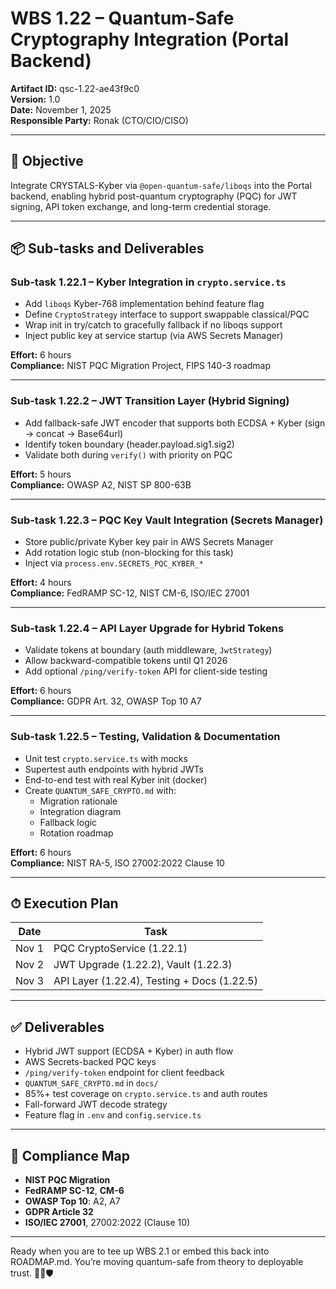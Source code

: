 # WBS 1.22 – Quantum-Safe Cryptography Integration (Portal Backend)

**Artifact ID:** qsc-1.22-ae43f9c0  
**Version:** 1.0  
**Date:** November 1, 2025  
**Responsible Party:** Ronak (CTO/CIO/CISO)

---

## 🎯 Objective

Integrate CRYSTALS-Kyber via `@open-quantum-safe/liboqs` into the Portal backend, enabling hybrid post-quantum cryptography (PQC) for JWT signing, API token exchange, and long-term credential storage.

---

## 📦 Sub-tasks and Deliverables

### Sub-task 1.22.1 – Kyber Integration in `crypto.service.ts`

- Add `liboqs` Kyber-768 implementation behind feature flag
- Define `CryptoStrategy` interface to support swappable classical/PQC
- Wrap init in try/catch to gracefully fallback if no liboqs support
- Inject public key at service startup (via AWS Secrets Manager)

**Effort:** 6 hours  
**Compliance:** NIST PQC Migration Project, FIPS 140-3 roadmap

---

### Sub-task 1.22.2 – JWT Transition Layer (Hybrid Signing)

- Add fallback-safe JWT encoder that supports both ECDSA + Kyber (sign → concat → Base64url)
- Identify token boundary (header.payload.sig1.sig2)
- Validate both during `verify()` with priority on PQC

**Effort:** 5 hours  
**Compliance:** OWASP A2, NIST SP 800-63B

---

### Sub-task 1.22.3 – PQC Key Vault Integration (Secrets Manager)

- Store public/private Kyber key pair in AWS Secrets Manager
- Add rotation logic stub (non-blocking for this task)
- Inject via `process.env.SECRETS_PQC_KYBER_*`

**Effort:** 4 hours  
**Compliance:** FedRAMP SC-12, NIST CM-6, ISO/IEC 27001

---

### Sub-task 1.22.4 – API Layer Upgrade for Hybrid Tokens

- Validate tokens at boundary (auth middleware, `JwtStrategy`)
- Allow backward-compatible tokens until Q1 2026
- Add optional `/ping/verify-token` API for client-side testing

**Effort:** 6 hours  
**Compliance:** GDPR Art. 32, OWASP Top 10 A7

---

### Sub-task 1.22.5 – Testing, Validation & Documentation

- Unit test `crypto.service.ts` with mocks
- Supertest auth endpoints with hybrid JWTs
- End-to-end test with real Kyber init (docker)
- Create `QUANTUM_SAFE_CRYPTO.md` with:
  - Migration rationale
  - Integration diagram
  - Fallback logic
  - Rotation roadmap

**Effort:** 6 hours  
**Compliance:** NIST RA-5, ISO 27002:2022 Clause 10

---

## ⏱ Execution Plan

| Date         | Task                            |
|--------------|---------------------------------|
| Nov 1        | PQC CryptoService (1.22.1)      |
| Nov 2        | JWT Upgrade (1.22.2), Vault (1.22.3) |
| Nov 3        | API Layer (1.22.4), Testing + Docs (1.22.5) |

---

## ✅ Deliverables

- Hybrid JWT support (ECDSA + Kyber) in auth flow  
- AWS Secrets-backed PQC keys  
- `/ping/verify-token` endpoint for client feedback  
- `QUANTUM_SAFE_CRYPTO.md` in `docs/`  
- 85%+ test coverage on `crypto.service.ts` and auth routes  
- Fall-forward JWT decode strategy  
- Feature flag in `.env` and `config.service.ts`

---

## 🔐 Compliance Map

- **NIST PQC Migration**
- **FedRAMP SC-12**, **CM-6**
- **OWASP Top 10**: A2, A7
- **GDPR Article 32**
- **ISO/IEC 27001**, 27002:2022 (Clause 10)

---

Ready when you are to tee up WBS 2.1 or embed this back into ROADMAP.md. You’re moving quantum-safe from theory to deployable trust. 🧭📘🛡️
